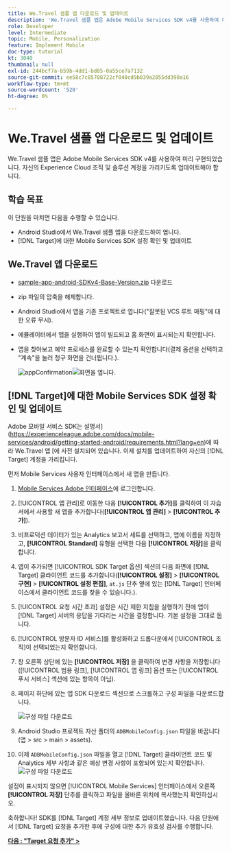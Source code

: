 ```yaml
---
title: We.Travel 샘플 앱 다운로드 및 업데이트
description: 'We.Travel 샘플 앱은 Adobe Mobile Services SDK v4를 사용하여 미리 구현되었습니다. 자체 Experience Cloud 조직 및 솔루션 계정을 가리키도록 업데이트해야 합니다.   '
role: Developer
level: Intermediate
topic: Mobile, Personalization
feature: Implement Mobile
doc-type: tutorial
kt: 3040
thumbnail: null
exl-id: 244bcf7a-b59b-4dd1-bd05-0a55ce7a7132
source-git-commit: ee58c7c85708722cf040cd9b039a2855dd390a16
workflow-type: tm+mt
source-wordcount: '520'
ht-degree: 0%

---
```


# We.Travel 샘플 앱 다운로드 및 업데이트

We.Travel 샘플 앱은 Adobe Mobile Services SDK v4를 사용하여 미리 구현되었습니다. 자신의 Experience Cloud 조직 및 솔루션 계정을 가리키도록 업데이트해야 합니다.

## 학습 목표

이 단원을 마치면 다음을 수행할 수 있습니다.

* Android Studio에서 We.Travel 샘플 앱을 다운로드하여 엽니다.
* [!DNL Target]에 대한 Mobile Services SDK 설정 확인 및 업데이트

## We.Travel 앱 다운로드

* [sample-app-android-SDKv4-Base-Version.zip](assets/sample-app-android-SDKv4-Base-Version.zip) 다운로드
* zip 파일의 압축을 해제합니다.
* Android Studio에서 앱을 기존 프로젝트로 엽니다(&quot;잘못된 VCS 루트 매핑&quot;에 대한 오류 무시).
* 에뮬레이터에서 앱을 실행하여 앱이 빌드되고 홈 화면이 표시되는지 확인합니다.
* 앱을 찾아보고 예약 프로세스를 완료할 수 있는지 확인합니다(결제 옵션을 선택하고 &quot;계속&quot;을 눌러 청구 화면을 건너뜁니다.).

   ![appConfirmation ](assets/wetravel_homeScreen.png)![화면을 엽니다.](assets/wetravel_confirmationScreen.png)

## [!DNL Target]에 대한 Mobile Services SDK 설정 확인 및 업데이트

Adobe 모바일 서비스 SDK는 설명서](https://experienceleague.adobe.com/docs/mobile-services/android/getting-started-android/requirements.html?lang=en)에 따라 We.Travel 앱 [에 사전 설치되어 있습니다. 이제 설치를 업데이트하여 자신의 [!DNL Target] 계정을 가리킵니다.

먼저 Mobile Services 사용자 인터페이스에서 새 앱을 만듭니다.

1. [Mobile Services Adobe 인터페이스](https://mobilemarketing.adobe.com/)에 로그인합니다.
1. [!UICONTROL 앱 관리]로 이동한 다음 **[!UICONTROL 추가]**&#x200B;를 클릭하여 이 자습서에서 사용할 새 앱을 추가합니다(**[!UICONTROL 앱 관리]** > **[!UICONTROL 추가]**).
1. 비프로덕션 데이터가 있는 Analytics 보고서 세트를 선택하고, 앱에 이름을 지정하고, **[!UICONTROL Standard]** 유형을 선택한 다음 **[!UICONTROL 저장]**&#x200B;을 클릭합니다.
1. 앱이 추가되면 [!UICONTROL SDK Target 옵션] 섹션의 다음 화면에 [!DNL Target] 클라이언트 코드를 추가합니다(**[!UICONTROL 설정]** > **[!UICONTROL 구현]** > **[!UICONTROL 설정 편집]**, `at.js` 단추 옆에 있는 [!DNL Target] 인터페이스에서 클라이언트 코드를 찾을 수 있습니다.).
1. [!UICONTROL 요청 시간 초과] 설정은 시간 제한 지침을 실행하기 전에 앱이 [!DNL Target] 서버의 응답을 기다리는 시간을 결정합니다. 기본 설정을 그대로 둡니다.
1. [!UICONTROL 방문자 ID 서비스]를 활성화하고 드롭다운에서 [!UICONTROL 조직]이 선택되었는지 확인합니다.
1. 창 오른쪽 상단에 있는 **[!UICONTROL 저장]** 을 클릭하여 변경 사항을 저장합니다([!UICONTROL 범용 링크], [!UICONTROL 앱 링크] 옵션 또는 [!UICONTROL 푸시 서비스] 섹션에 있는 항목이 아님).
1. 페이지 하단에 있는 앱 SDK 다운로드 섹션으로 스크롤하고 구성 파일을 다운로드합니다.

   ![구성 파일 다운로드](assets/config_file.jpg)

1. Android Studio 프로젝트 자산 폴더의 `ADBMobileConfig.json` 파일을 바꿉니다(앱 > src > main > assets).

1. 이제 `ADBMobileConfig.json` 파일을 열고 [!DNL Target] 클라이언트 코드 및 Analytics 세부 사항과 같은 예상 변경 사항이 포함되어 있는지 확인합니다.
   ![구성 파일 다운로드](assets/client_code.jpg)

설정이 표시되지 않으면 [!UICONTROL Mobile Services] 인터페이스에서 오른쪽 **[!UICONTROL 저장]** 단추를 클릭하고 파일을 올바른 위치에 복사했는지 확인하십시오.

축하합니다! SDK를 [!DNL Target] 계정 세부 정보로 업데이트했습니다. 다음 단원에서 [!DNL Target] 요청을 추가한 후에 구성에 대한 추가 유효성 검사를 수행합니다.

**[다음 : &quot;Target 요청 추가&quot; >](add-requests.md)**
